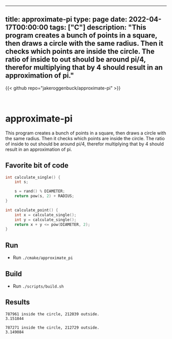 
---
title: approximate-pi
type: page
date: 2022-04-17T00:00:00
tags: ["C"]
description: "This program creates a bunch of points in a square, then draws a circle with the same radius. Then it checks which points are inside the circle. The ratio of inside to out should be around pi/4, therefor multiplying that by 4 should result in an approximation of pi."
---

{{< github repo="jakeroggenbuck/approximate-pi" >}}

<br>

# approximate-pi
This program creates a bunch of points in a square, then draws a circle with the same radius. Then it checks which points are inside the circle. The ratio of inside to out should be around pi/4, therefor multiplying that by 4 should result in an approximation of pi.

## Favorite bit of code
```c
int calculate_single() {
    int s;

    s = rand() % DIAMETER;
    return pow(s, 2) + RADIUS;
}

int calculate_point() {
    int x = calculate_single();
    int y = calculate_single();
    return x + y <= pow(DIAMETER, 2);
}
```

## Run
- Run `./cmake/approximate_pi`

## Build
- Run `./scripts/build.sh`

## Results
```
787961 inside the circle, 212039 outside.
3.151844

787271 inside the circle, 212729 outside.
3.149084
```
